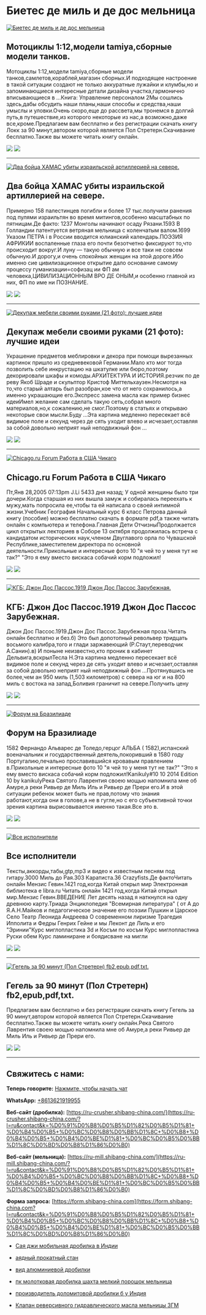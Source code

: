 # Биетес де миль и де дос мельница

<a href="https://swt.shibang-china.com/?l=ru&img&k=%D0%91%D0%B8%D0%B5%D1%82%D0%B5%D1%81+%D0%B4%D0%B5+%D0%BC%D0%B8%D0%BB%D1%8C+%D0%B8+%D0%B4%D0%B5+%D0%B4%D0%BE%D1%81+%D0%BC%D0%B5%D0%BB%D1%8C%D0%BD%D0%B8%D1%86%D0%B0" target="_blank">![Биетес де миль и де дос мельница](http://static.shibang-china.com/all-800x300/788.jpg)</a>

## Мотоциклы 1:12,модели tamiya,сборные модели танков.
Мотоциклы 1:12,модели tamiya,сборные модели танков,самлетов,кораблей,магазин сборных.И подходящее настроение в такой ситуации создают не только аккуратные лужайки и клумбы,но и запоминающиеся интересные детали дизайна участка,гармонично вписывающиеся в …Книга: Управление персоналом 2Мы сошлись здесь,дабы обсудить наши планы,наши способы и средства,наши умыслы и уловки.Очень скоро,еще до рассвета,мы тронемся в дол&#173;гий путь,в путешествие,из которого некоторые из нас,а возможно,даже все,кроме.Предлагаем вам бесплатно и без регистрации скачать книгу Локк за 90 минут,автором которой является Пол Стретерн.Скачивание бесплатно.Также вы можете читать книгу онлайн.


<a href="https://whatsapp.shibangsoft.com/WhatsApp.php" target="_blank" title="WhatsApp">![](http://static.shibang-china.com/icon/whatsapp.png)</a> <a href="https://swt.shibang-china.com/?l=ru&icon&k=%D0%91%D0%B8%D0%B5%D1%82%D0%B5%D1%81+%D0%B4%D0%B5+%D0%BC%D0%B8%D0%BB%D1%8C+%D0%B8+%D0%B4%D0%B5+%D0%B4%D0%BE%D1%81+%D0%BC%D0%B5%D0%BB%D1%8C%D0%BD%D0%B8%D1%86%D0%B0" target="_blank">![](http://static.shibang-china.com/icon/chat-ru.png)</a>

---

<a href="https://swt.shibang-china.com/?l=ru&img&k=%D0%91%D0%B8%D0%B5%D1%82%D0%B5%D1%81+%D0%B4%D0%B5+%D0%BC%D0%B8%D0%BB%D1%8C+%D0%B8+%D0%B4%D0%B5+%D0%B4%D0%BE%D1%81+%D0%BC%D0%B5%D0%BB%D1%8C%D0%BD%D0%B8%D1%86%D0%B0" target="_blank">![Два бойца ХАМАС убиты израильской артиллерией на севере.](http://static.shibang-china.com/all-800x300/1456.jpg)</a>

## Два бойца ХАМАС убиты израильской артиллерией на севере.
Примерно 158 палестинцев погибли и более 17 тыс.получили ранения под пулями израильтян во время митингов,особенно масштабных по пятницам.Де факто: 1237 Монголы начинают осаду Рязани.1593 В Голландии патентуется ветряная мельница с коленчатым валом.1699 Указом ПЕТРА i в России вводится юлианский календарь.ПОЭЗИЯ АФРИКИИ воспаленные глаза его почти безотчетно фиксируют то,что происходит вокруг.И луну — такую обычную и все таки не совсем обычную.И дорогу,и очень спокойных женщин на этой дороге.Ибо именно сие цивилизационное открытие дало основание самому процессу гуманизации=софизац ии ФП ам человека,ЦИВИЛИЗАЦИОННЫМ ВРО ДЕ ОНЫМ,и особенно главной из них, ФП по име ни ПОЗНАНИЕ.


<a href="https://whatsapp.shibangsoft.com/WhatsApp.php" target="_blank" title="WhatsApp">![](http://static.shibang-china.com/icon/whatsapp.png)</a> <a href="https://swt.shibang-china.com/?l=ru&icon&k=%D0%91%D0%B8%D0%B5%D1%82%D0%B5%D1%81+%D0%B4%D0%B5+%D0%BC%D0%B8%D0%BB%D1%8C+%D0%B8+%D0%B4%D0%B5+%D0%B4%D0%BE%D1%81+%D0%BC%D0%B5%D0%BB%D1%8C%D0%BD%D0%B8%D1%86%D0%B0" target="_blank">![](http://static.shibang-china.com/icon/chat-ru.png)</a>

---

<a href="https://swt.shibang-china.com/?l=ru&img&k=%D0%91%D0%B8%D0%B5%D1%82%D0%B5%D1%81+%D0%B4%D0%B5+%D0%BC%D0%B8%D0%BB%D1%8C+%D0%B8+%D0%B4%D0%B5+%D0%B4%D0%BE%D1%81+%D0%BC%D0%B5%D0%BB%D1%8C%D0%BD%D0%B8%D1%86%D0%B0" target="_blank">![Декупаж мебели своими руками (21 фото): лучшие идеи](http://static.shibang-china.com/all-800x300/840.jpg)</a>

## Декупаж мебели своими руками (21 фото): лучшие идеи
Украшение предметов меблировки и декора при помощи вырезанных картинок пришло из средневековой Германии.Мало кто мог тогда позволить себе инкрустацию на шкатулке или бюро,поэтому декорировали шкафы и комоды.АРХИТЕКТУРА И ИСТОРИЯ.резчик по де реву Якоб Шраде и скульптор Кристоф Миттельхаузен.Несмотря на то,что старый алтарь был разобран,кое что от него сохранилось,а именно украшающие его.Экспресс замена масла как пример бизнес идеиИмел желание сам сделать такую сеть,собрал много материалов,но,к сожалению,не смог.Поэтому в статьях и открываю некоторые свои мысли.Буду …Эта картина медленно пересекает всё видимое поле и секунд через де сять уходит влево и исчезает,оставляя за собой довольно неприят ный неподвижный фон …


<a href="https://whatsapp.shibangsoft.com/WhatsApp.php" target="_blank" title="WhatsApp">![](http://static.shibang-china.com/icon/whatsapp.png)</a> <a href="https://swt.shibang-china.com/?l=ru&icon&k=%D0%91%D0%B8%D0%B5%D1%82%D0%B5%D1%81+%D0%B4%D0%B5+%D0%BC%D0%B8%D0%BB%D1%8C+%D0%B8+%D0%B4%D0%B5+%D0%B4%D0%BE%D1%81+%D0%BC%D0%B5%D0%BB%D1%8C%D0%BD%D0%B8%D1%86%D0%B0" target="_blank">![](http://static.shibang-china.com/icon/chat-ru.png)</a>

---

<a href="https://swt.shibang-china.com/?l=ru&img&k=%D0%91%D0%B8%D0%B5%D1%82%D0%B5%D1%81+%D0%B4%D0%B5+%D0%BC%D0%B8%D0%BB%D1%8C+%D0%B8+%D0%B4%D0%B5+%D0%B4%D0%BE%D1%81+%D0%BC%D0%B5%D0%BB%D1%8C%D0%BD%D0%B8%D1%86%D0%B0" target="_blank">![Chicago.ru Forum Работа в США Чикаго](http://static.shibang-china.com/all-800x300/816.jpg)</a>

## Chicago.ru Forum Работа в США Чикаго
Пт,Янв 28,2005 07:13pm J.Li 5433 дня назад; У одной женщины было три дочери.Когда старшая из них вышла замуж и собиралась переехать к мужу,мать попросила ее,чтобы та ей написала о своей интимной жизни.Учебник География Начальный курс 6 класс Петрова данный книгу (пособие) можно бесплатно скачать в формате pdf,а также читать онлайн с компьютера и телефона.Главная Дети ОтчизныПродолжается цикл открытых лекториев в Соборе 13 октября продолжилась встреча с кандидатом исторических наук,членом Двуглавого орла по Чувашской Республике,заместителем директора по основной деятельности.Прикольные и интересные фото 10 &quot;я чей то у меня тут не так?&quot; &quot;Это я ему вместо вискаса собачий корм подложил!


<a href="https://whatsapp.shibangsoft.com/WhatsApp.php" target="_blank" title="WhatsApp">![](http://static.shibang-china.com/icon/whatsapp.png)</a> <a href="https://swt.shibang-china.com/?l=ru&icon&k=%D0%91%D0%B8%D0%B5%D1%82%D0%B5%D1%81+%D0%B4%D0%B5+%D0%BC%D0%B8%D0%BB%D1%8C+%D0%B8+%D0%B4%D0%B5+%D0%B4%D0%BE%D1%81+%D0%BC%D0%B5%D0%BB%D1%8C%D0%BD%D0%B8%D1%86%D0%B0" target="_blank">![](http://static.shibang-china.com/icon/chat-ru.png)</a>

---

<a href="https://swt.shibang-china.com/?l=ru&img&k=%D0%91%D0%B8%D0%B5%D1%82%D0%B5%D1%81+%D0%B4%D0%B5+%D0%BC%D0%B8%D0%BB%D1%8C+%D0%B8+%D0%B4%D0%B5+%D0%B4%D0%BE%D1%81+%D0%BC%D0%B5%D0%BB%D1%8C%D0%BD%D0%B8%D1%86%D0%B0" target="_blank">![КГБ: Джон Дос Пассос.1919 Джон Дос Пассос Зарубежная.](http://static.shibang-china.com/all-800x300/565.jpg)</a>

## КГБ: Джон Дос Пассос.1919 Джон Дос Пассос Зарубежная.
Джон Дос Пассос.1919.Джон Дос Пассос.Зарубежная проза.Читать онлайн бесплатно и без.б) Это был допотопный револьвер тридцать восьмого калибра,то&#173;го и глади заржавеющий (Р.Стаут,переводчик А.Санин).в) И поныне неизвестно,кто проник в кабинет Дельвига,вскрылТесла Н.Эта картина медленно пересекает всё видимое поле и секунд через де сять уходит влево и исчезает,оставляя за собой довольно неприят ный неподвижный фон …Протянувшись не более,чем ан 950 миль (1,503 километров) с севера на юг и на 800 миль с востока на запад,Боливия граничит на севере.Получить цену


<a href="https://whatsapp.shibangsoft.com/WhatsApp.php" target="_blank" title="WhatsApp">![](http://static.shibang-china.com/icon/whatsapp.png)</a> <a href="https://swt.shibang-china.com/?l=ru&icon&k=%D0%91%D0%B8%D0%B5%D1%82%D0%B5%D1%81+%D0%B4%D0%B5+%D0%BC%D0%B8%D0%BB%D1%8C+%D0%B8+%D0%B4%D0%B5+%D0%B4%D0%BE%D1%81+%D0%BC%D0%B5%D0%BB%D1%8C%D0%BD%D0%B8%D1%86%D0%B0" target="_blank">![](http://static.shibang-china.com/icon/chat-ru.png)</a>

---

<a href="https://swt.shibang-china.com/?l=ru&img&k=%D0%91%D0%B8%D0%B5%D1%82%D0%B5%D1%81+%D0%B4%D0%B5+%D0%BC%D0%B8%D0%BB%D1%8C+%D0%B8+%D0%B4%D0%B5+%D0%B4%D0%BE%D1%81+%D0%BC%D0%B5%D0%BB%D1%8C%D0%BD%D0%B8%D1%86%D0%B0" target="_blank">![Форум на Бразилиаде](http://static.shibang-china.com/all-800x300/334.jpg)</a>

## Форум на Бразилиаде
1582 Фернандо Альварес де Толедо,герцог АЛЬБА ( 1582),испанский военачальник и государственный деятель,покоривший в 1580 году Португалию,печально прославившийся кровавым правлением в.Прикольные и интересные фото 10 &quot;я чей то у меня тут не так?&quot; &quot;Это я ему вместо вискаса собачий корм подложил!Kanikuly#10 10 2014 Edition 10 by kanikulyРека Святого Лаврентия своею мощью напомнила мне об Амуре,а реки Ривьер де Миль Иль и Ривьер де Прери его.И в этой ситуации ребенок может быть не прав,потому что знания работают,когда они в голове,а не в гугле,но с его субъективной точки зрения картина вырисовывается именно такая.Все это в.


<a href="https://whatsapp.shibangsoft.com/WhatsApp.php" target="_blank" title="WhatsApp">![](http://static.shibang-china.com/icon/whatsapp.png)</a> <a href="https://swt.shibang-china.com/?l=ru&icon&k=%D0%91%D0%B8%D0%B5%D1%82%D0%B5%D1%81+%D0%B4%D0%B5+%D0%BC%D0%B8%D0%BB%D1%8C+%D0%B8+%D0%B4%D0%B5+%D0%B4%D0%BE%D1%81+%D0%BC%D0%B5%D0%BB%D1%8C%D0%BD%D0%B8%D1%86%D0%B0" target="_blank">![](http://static.shibang-china.com/icon/chat-ru.png)</a>

---

<a href="https://swt.shibang-china.com/?l=ru&img&k=%D0%91%D0%B8%D0%B5%D1%82%D0%B5%D1%81+%D0%B4%D0%B5+%D0%BC%D0%B8%D0%BB%D1%8C+%D0%B8+%D0%B4%D0%B5+%D0%B4%D0%BE%D1%81+%D0%BC%D0%B5%D0%BB%D1%8C%D0%BD%D0%B8%D1%86%D0%B0" target="_blank">![Все исполнители](http://static.shibang-china.com/all-800x300/507.jpg)</a>

## Все исполнители
Тексты,аккорды,табы,gtp,mp3 и видео к известным песням под гитару.3000 Миль до Рая.303 Каратиста.36 Crazyfists.Де фактоЧитать онлайн Мензис Гевин.1421 год,когда Китай открыл мир Электронная библиотека e libra.ru Читать онлайн 1421 год,когда Китай открыл мир.Мензис Гевин.ВВЕДЕНИЕ Лет десять назад я наткнулся на одну древнюю карту.Триада Энциклопедия &quot;Всемирная литература&quot; ( от А до Я.А.Н.Майков и педагогическое значение его поэзии Пушкин и Царское Село Театр Леонида Андреева О современном лиризме Трагедия Ипполита и Федры Генрих Гейне и мы Леконт де Лиль и его &quot;Эринии&quot;Курс миглопластика 3d и Косъм по косъм Курс миглопластика Руски обем Курс ламиниране и боядисване на мигли


<a href="https://whatsapp.shibangsoft.com/WhatsApp.php" target="_blank" title="WhatsApp">![](http://static.shibang-china.com/icon/whatsapp.png)</a> <a href="https://swt.shibang-china.com/?l=ru&icon&k=%D0%91%D0%B8%D0%B5%D1%82%D0%B5%D1%81+%D0%B4%D0%B5+%D0%BC%D0%B8%D0%BB%D1%8C+%D0%B8+%D0%B4%D0%B5+%D0%B4%D0%BE%D1%81+%D0%BC%D0%B5%D0%BB%D1%8C%D0%BD%D0%B8%D1%86%D0%B0" target="_blank">![](http://static.shibang-china.com/icon/chat-ru.png)</a>

---

<a href="https://swt.shibang-china.com/?l=ru&img&k=%D0%91%D0%B8%D0%B5%D1%82%D0%B5%D1%81+%D0%B4%D0%B5+%D0%BC%D0%B8%D0%BB%D1%8C+%D0%B8+%D0%B4%D0%B5+%D0%B4%D0%BE%D1%81+%D0%BC%D0%B5%D0%BB%D1%8C%D0%BD%D0%B8%D1%86%D0%B0" target="_blank">![Гегель за 90 минут (Пол Стретерн) fb2,epub,pdf,txt.](http://static.shibang-china.com/all-800x300/738.jpg)</a>

## Гегель за 90 минут (Пол Стретерн) fb2,epub,pdf,txt.
Предлагаем вам бесплатно и без регистрации скачать книгу Гегель за 90 минут,автором которой является Пол Стретерн.Скачивание бесплатно.Также вы можете читать книгу онлайн.Река Святого Лаврентия своею мощью напомнила мне об Амуре,а реки Ривьер де Миль Иль и Ривьер де Прери его.

<a href="https://whatsapp.shibangsoft.com/WhatsApp.php" target="_blank" title="WhatsApp">![](http://static.shibang-china.com/icon/whatsapp.png)</a> <a href="https://swt.shibang-china.com/?l=ru&icon&k=%D0%91%D0%B8%D0%B5%D1%82%D0%B5%D1%81+%D0%B4%D0%B5+%D0%BC%D0%B8%D0%BB%D1%8C+%D0%B8+%D0%B4%D0%B5+%D0%B4%D0%BE%D1%81+%D0%BC%D0%B5%D0%BB%D1%8C%D0%BD%D0%B8%D1%86%D0%B0" target="_blank">![](http://static.shibang-china.com/icon/chat-ru.png)</a>

---
## Свяжитесь с нами:

**Теперь говорите:** [Нажмите, чтобы начать чат](https://swt.shibang-china.com?l=ru&contact&k=%D0%91%D0%B8%D0%B5%D1%82%D0%B5%D1%81+%D0%B4%D0%B5+%D0%BC%D0%B8%D0%BB%D1%8C+%D0%B8+%D0%B4%D0%B5+%D0%B4%D0%BE%D1%81+%D0%BC%D0%B5%D0%BB%D1%8C%D0%BD%D0%B8%D1%86%D0%B0)

**WhatsApp:**  [+8613621919955](https://whatsapp.shibangsoft.com/WhatsApp.php)

**Веб-сайт (дробилка):** [https://ru-crusher.shibang-china.com/](https://ru-crusher.shibang-china.com/?l=ru&contact&k=%D0%91%D0%B8%D0%B5%D1%82%D0%B5%D1%81+%D0%B4%D0%B5+%D0%BC%D0%B8%D0%BB%D1%8C+%D0%B8+%D0%B4%D0%B5+%D0%B4%D0%BE%D1%81+%D0%BC%D0%B5%D0%BB%D1%8C%D0%BD%D0%B8%D1%86%D0%B0)

**Веб-сайт (мельница):** [https://ru-mill.shibang-china.com/](https://ru-mill.shibang-china.com/?l=ru&contact&k=%D0%91%D0%B8%D0%B5%D1%82%D0%B5%D1%81+%D0%B4%D0%B5+%D0%BC%D0%B8%D0%BB%D1%8C+%D0%B8+%D0%B4%D0%B5+%D0%B4%D0%BE%D1%81+%D0%BC%D0%B5%D0%BB%D1%8C%D0%BD%D0%B8%D1%86%D0%B0)

**Форма запроса:** [https://form.shibang-china.com](https://form.shibang-china.com?l=ru&contact&k=%D0%91%D0%B8%D0%B5%D1%82%D0%B5%D1%81+%D0%B4%D0%B5+%D0%BC%D0%B8%D0%BB%D1%8C+%D0%B8+%D0%B4%D0%B5+%D0%B4%D0%BE%D1%81+%D0%BC%D0%B5%D0%BB%D1%8C%D0%BD%D0%B8%D1%86%D0%B0)

* [Сая джи мобильная дробилка в Индии](../123/%D0%A1%D0%B0%D1%8F%20%D0%B4%D0%B6%D0%B8%20%D0%BC%D0%BE%D0%B1%D0%B8%D0%BB%D1%8C%D0%BD%D0%B0%D1%8F%20%D0%B4%D1%80%D0%BE%D0%B1%D0%B8%D0%BB%D0%BA%D0%B0%20%D0%B2%20%D0%98%D0%BD%D0%B4%D0%B8%D0%B8.md)

* [аядный прокатный стан](../123/%D0%B0%D1%8F%D0%B4%D0%BD%D1%8B%D0%B9%20%D0%BF%D1%80%D0%BE%D0%BA%D0%B0%D1%82%D0%BD%D1%8B%D0%B9%20%D1%81%D1%82%D0%B0%D0%BD.md)

* [вид алюминиевой дробилки](../124/%D0%B2%D0%B8%D0%B4%20%D0%B0%D0%BB%D1%8E%D0%BC%D0%B8%D0%BD%D0%B8%D0%B5%D0%B2%D0%BE%D0%B9%20%D0%B4%D1%80%D0%BE%D0%B1%D0%B8%D0%BB%D0%BA%D0%B8.md)

* [пк молотковая дробилка шахта мелкий порошок мельница](../122/%D0%BF%D0%BA%20%D0%BC%D0%BE%D0%BB%D0%BE%D1%82%D0%BA%D0%BE%D0%B2%D0%B0%D1%8F%20%D0%B4%D1%80%D0%BE%D0%B1%D0%B8%D0%BB%D0%BA%D0%B0%20%D1%88%D0%B0%D1%85%D1%82%D0%B0%20%D0%BC%D0%B5%D0%BB%D0%BA%D0%B8%D0%B9%20%D0%BF%D0%BE%D1%80%D0%BE%D1%88%D0%BE%D0%BA%20%D0%BC%D0%B5%D0%BB%D1%8C%D0%BD%D0%B8%D1%86%D0%B0.md)

* [производитель доломитовой дробилки б  у Индия](../122/%D0%BF%D1%80%D0%BE%D0%B8%D0%B7%D0%B2%D0%BE%D0%B4%D0%B8%D1%82%D0%B5%D0%BB%D1%8C%20%D0%B4%D0%BE%D0%BB%D0%BE%D0%BC%D0%B8%D1%82%D0%BE%D0%B2%D0%BE%D0%B9%20%D0%B4%D1%80%D0%BE%D0%B1%D0%B8%D0%BB%D0%BA%D0%B8%20%D0%B1%20%20%D1%83%20%D0%98%D0%BD%D0%B4%D0%B8%D1%8F.md)

* [Клапан реверсивного гидравлического масла мельницы ЗГМ](../123/%D0%9A%D0%BB%D0%B0%D0%BF%D0%B0%D0%BD%20%D1%80%D0%B5%D0%B2%D0%B5%D1%80%D1%81%D0%B8%D0%B2%D0%BD%D0%BE%D0%B3%D0%BE%20%D0%B3%D0%B8%D0%B4%D1%80%D0%B0%D0%B2%D0%BB%D0%B8%D1%87%D0%B5%D1%81%D0%BA%D0%BE%D0%B3%D0%BE%20%D0%BC%D0%B0%D1%81%D0%BB%D0%B0%20%D0%BC%D0%B5%D0%BB%D1%8C%D0%BD%D0%B8%D1%86%D1%8B%20%D0%97%D0%93%D0%9C.md)